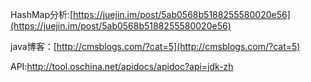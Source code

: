 HashMap分析:[https://juejin.im/post/5ab0568b5188255580020e56](https://juejin.im/post/5ab0568b5188255580020e56)

java博客：[http://cmsblogs.com/?cat=5](http://cmsblogs.com/?cat=5)

 API:http://tool.oschina.net/apidocs/apidoc?api=jdk-zh

